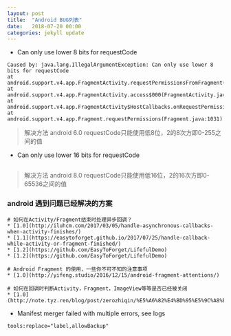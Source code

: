 ```yaml
---
layout: post
title:  "Android BUG列表"
date:   2018-07-20 00:00
categories: jekyll update
---
```


* Can only use lower 8 bits for requestCode
```
Caused by: java.lang.IllegalArgumentException: Can only use lower 8 bits for requestCode
at android.support.v4.app.FragmentActivity.requestPermissionsFromFragment(FragmentActivity.java:963)
at android.support.v4.app.FragmentActivity.access$000(FragmentActivity.java:80)
at android.support.v4.app.FragmentActivity$HostCallbacks.onRequestPermissionsFromFragment(FragmentActivity.java:1014)
at android.support.v4.app.Fragment.requestPermissions(Fragment.java:1031)
```
> 解决方法
> android 6.0 requestCode只能使用低8位，2的8次方即0-255之间的值

* Can only use lower 16 bits for requestCode
```
```
> 解决方法
> android 8.0 requestCode只能使用低16位，2的16次方即0-65536之间的值

### android 遇到问题已经解决的方案
```
# 如何在Activity/Fragment结束时处理异步回调？
* [1.0](http://iluhcm.com/2017/03/05/handle-asynchronous-callbacks-when-activity-finishes/)
* [1.1](https://easytoforget.github.io/2017/07/25/handle-callback-while-activity-or-fragment-finished/)
* [1.2](https://github.com/EasyToForget/LifefulDemo)
* [1.2](https://github.com/EasyToForget/LifefulDemo)

# Android Fragment 的使用，一些你不可不知的注意事项
* [1.0](http://yifeng.studio/2016/12/15/android-fragment-attentions/)

# 如何在回调时判断Activity，Fragment，ImageView等等是否已经被关闭
* [1.0](http://note.tyz.ren/blog/post/zerozhiqin/%E5%A6%82%E4%BD%95%E5%9C%A8%E5%9B%9E%E8%B0%83%E6%97%B6%E5%88%A4%E6%96%ADActivity%EF%BC%8CFragment%EF%BC%8CImageView%E7%AD%89%E7%AD%89%E6%98%AF%E5%90%A6%E5%B7%B2%E7%BB%8F%E8%A2%AB%E5%85%B3%E9%97%AD)
```

- Manifest merger failed with multiple errors, see logs
```
tools:replace="label,allowBackup"
```
